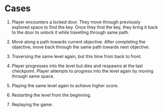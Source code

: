 # Cases

1. Player encounters a locked door. They move through previously explored space to find the key. Once they find the key, they bring it back to the door to unlock it while travelling through same path.
    
2. Move along a path towards current objective. After completing the objective, move back through the same path towards next objective.
    
3. Traversing the same level again, but this time from back to front.
    
4. Player progresses into the level but dies and respawns at the last checkpoint. Player attempts to progress into the level again by moving through same space.
    
5. Playing the same level again to achieve higher score.
    
6. Restarting the level from the beginning.
    
7. Replaying the game.